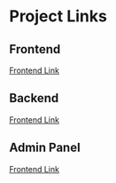 # Project Links

## Frontend
<a href="https://food-del-fruntend.onrender.com/" target="_blank">Frontend Link</a>

## Backend
<a href="https://food-del-backend-t96o.onrender.com/" target="_blank">Frontend Link</a>

## Admin Panel
<a href="https://food-del-admin-0qbl.onrender.com/list" target="_blank">Frontend Link</a>
